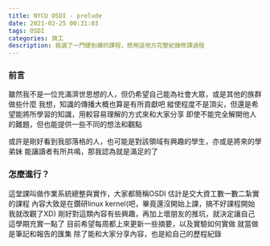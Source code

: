 ```yaml
---
title: NYCU OSDI - prelude
date: 2021-02-25 00:31:03
tags: OSDI
categories: 資工
description: 我選了一門硬到爆的課程，想用這地方完整紀錄修課過程
---
```


### 前言
雖然我不是一位充滿濟世思想的人，但仍希望自己能為社會大眾，或是其他的族群做些什麼
我想，知識的傳播大概也算是有所貢獻吧
縱使程度不是頂尖，但還是希望能將所學習的知識，用較容易理解的方式來和大家分享
即使不能完全解開他人的難題，但也能提供一些不同的想法和觀點

或許是剛好看到我部落格的人，也可能是對該領域有興趣的學生，亦或是將來的學弟妹
能讓讀者有所共鳴，那我認為就是滿足的了

### 怎麼進行？
這堂課叫做作業系統總整與實作，大家都簡稱OSDI
估計是交大資工數一數二紮實的課程
內容大致是在鑽研linux kernel(吧，畢竟還沒開始上課，搞不好課程開始我就改觀了XD)
剛好對這類內容有些興趣，再加上壞朋友的推坑，就決定讓自己這學期充實一點了
目前希望每周都上來更新一些摘要，以及實驗如何實做
就當做是筆記和報告的匯集
除了能和大家分享內容，也是給自己的歷程紀錄